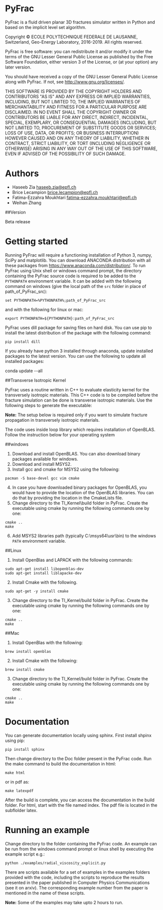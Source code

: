 # PyFrac

PyFrac is a fluid driven planar 3D fractures simulator written in Python and based on the implicit level set algorithm.

Copyright © ECOLE POLYTECHNIQUE FEDERALE DE LAUSANNE, Switzerland, Geo-Energy Laboratory, 2016-2019.
All rights reserved.

PyFrac is free software: you can redistribute it and/or modify it under the terms of the GNU Lesser General Public License as published by the Free Software Foundation, either version 3 of the License, or (at your option) any later version.

You should have received a copy of the GNU Lesser General Public License along with PyFrac. If not, see <http://www.gnu.org/licenses/>.

THIS SOFTWARE IS PROVIDED BY THE COPYRIGHT HOLDERS AND CONTRIBUTORS "AS IS" AND ANY EXPRESS OR IMPLIED WARRANTIES, INCLUDING, BUT NOT LIMITED TO, THE IMPLIED WARRANTIES OF MERCHANTABILITY AND FITNESS FOR A PARTICULAR PURPOSE ARE DISCLAIMED. IN NO EVENT SHALL THE COPYRIGHT OWNER OR CONTRIBUTORS BE LIABLE FOR ANY DIRECT, INDIRECT, INCIDENTAL, SPECIAL, EXEMPLARY, OR CONSEQUENTIAL DAMAGES (INCLUDING, BUT NOT LIMITED TO, PROCUREMENT OF SUBSTITUTE GOODS OR SERVICES; LOSS OF USE, DATA, OR PROFITS; OR BUSINESS INTERRUPTION) HOWEVER CAUSED AND ON ANY THEORY OF LIABILITY, WHETHER IN CONTRACT, STRICT LIABILITY, OR TORT (INCLUDING NEGLIGENCE OR OTHERWISE) ARISING IN ANY WAY OUT OF THE USE OF THIS SOFTWARE, EVEN IF ADVISED OF THE POSSIBILITY OF SUCH DAMAGE.

Authors
===============
- Haseeb Zia <haseeb.zia@epfl.ch>
- Brice Lecampion <brice.lecampion@epfl.ch>
- Fatima-Ezzahra Moukhtari <fatima-ezzahra.moukhtari@epfl.ch>
- Weihan Zhang

##Version

Beta release


Getting started
===============

Running PyFrac will require a functioning installation of Python 3, numpy, SciPy and matplotlib. You can download ANACONDA distribution with all these packages from <https://www.anaconda.com/distribution/>. To run PyFrac using Unix shell or windows command prompt, the directory containing the PyFrac source code is required to be added to the ``PYTHONPATH`` environment variable. It can be added with the following command on windows (give the local path of the ``src`` folder in place of path_of_PyFrac_src):

    set PYTHONPATH=%PYTHONPATH%;path_of_PyFrac_src

and with the following for linux or mac:

    export PYTHONPATH=${PYTHONPATH}:path_of_PyFrac_src

PyFrac uses dill package for saving files on hard disk. You can use pip to install the latest distribution of the package with the following command:

    pip install dill

If you already have python 3 installed through anaconda, update installed packages to the latest version. You can use the following to update all installed packages:

   conda update --all

##Transverse Isotropic Kernel

PyFrac uses a routine written in C++ to evaluate elasticity kernel for the transversely isotropic materials. This C++ code is to be compiled before the fracture simulation can be done is transverse isotropic materials. Use the following steps to generate the executable:

**Note:**   The setup below is required only if you want to simulate fracture propagation in transversely isotropic materials.

The code uses inside loop library which requires installation of OpenBLAS. Follow the instruction below for your operating system

##windows

   1. Download and install OpenBLAS. You can also download binary packages available for windows.
   2. Download and install MSYS2.
   3. Install gcc and cmake for MSYS2 using the following:

    pacman -S base-devel gcc vim cmake
   4. In case you have downloaded binary packages for OpenBLAS, you would have to provide the location of the OpenBLAS libraries. You can do that by providing the location in the CmakeLists file.
   5. Change directory to the TI_Kernel\\build folder in PyFrac. Create the executable using cmake by running the following commands one by one:

    cmake ..  
    make

   6. Add MSYS2 libraries path (typically C:\\msys64\\usr\\bin) to the windows `PATH` environment variable.

##Linux

   1. Install OpenBlas and LAPACK with the following commands:
        
    sudo apt-get install libopenblas-dev  
    sudo apt-get install liblapacke-dev
        
   2. Install Cmake with the following.
   
    sudo apt-get -y install cmake
    
   3. Change directory to the TI_Kernel/build folder in PyFrac. Create the executable using cmake by running the following commands one by one:

    cmake ..  
    make

##Mac

   1. Install OpenBlas with the following:
    
    brew install openblas
    
   2. Install Cmake with the following:
   
    brew install cmake
    
   3. Change directory to the TI_Kernel/build folder in PyFrac. Create the executable using cmake by running the following commands one by one:

    cmake ..  
    make
     
Documentation
=============
You can generate documentation locally using sphinx. First install shpinx using pip:

    pip install sphinx

Then change directory to the Doc folder present in the PyFrac code. Run the make command to build the documentation in html:

    make html

or in pdf as:

    make latexpdf

After the build is complete, you can access the documentation in the build folder. For html, start with the file named index. The pdf file is located in the subflolder latex.

Running an example
==================

Change directory to the folder containing the PyFrac code. An example can be run from the windows command prompt or linux shell by executing the example script e.g.:

    python ./examples/radial_viscosity_explicit.py

There are scripts available for a set of examples in the examples folders provided with the code, including the scripts to reproduce the results presented in the paper published in Computer Physics Communications (see it on arxiv). The corresponding example number from the paper is mentioned in the name of these scripts.

**Note:**   Some of the examples may take upto 2 hours to run.
